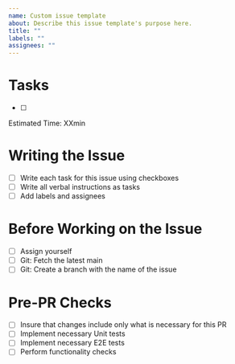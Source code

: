 ```yaml
---
name: Custom issue template
about: Describe this issue template's purpose here.
title: ""
labels: ""
assignees: ""
---
```


# Tasks

- [ ]

Estimated Time: XXmin

# Writing the Issue

- [ ] Write each task for this issue using checkboxes
- [ ] Write all verbal instructions as tasks
- [ ] Add labels and assignees

# Before Working on the Issue

- [ ] Assign yourself
- [ ] Git: Fetch the latest main
- [ ] Git: Create a branch with the name of the issue

# Pre-PR Checks

- [ ] Insure that changes include only what is necessary for this PR
- [ ] Implement necessary Unit tests
- [ ] Implement necessary E2E tests
- [ ] Perform functionality checks
